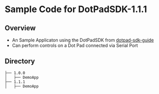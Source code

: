 # Sample Code for DotPadSDK-1.1.1

## Overview
* An Sample Applicaton using the DotPadSDK from [dotpad-sdk-guide](https://github.com/dotincorp/dotpad-sdk-guide)
* Can perform controls on a Dot Pad connected via Serial Port

## Directory
```
├── 1.0.0
│   ├── DemoApp
├── 1.1.1
│   ├── DemoApp
```